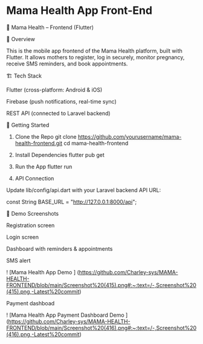 # Mama Health App Front-End

📘 Mama Health – Frontend (Flutter)

🌸 Overview

This is the mobile app frontend of the Mama Health platform, built with Flutter.
It allows mothers to register, log in securely, monitor pregnancy, receive SMS reminders, and book appointments.

🏗️ Tech Stack

Flutter (cross-platform: Android & iOS)

Firebase (push notifications, real-time sync)

REST API (connected to Laravel backend)

🚀 Getting Started
1. Clone the Repo
git clone https://github.com/yourusername/mama-health-frontend.git
cd mama-health-frontend

2. Install Dependencies
flutter pub get

3. Run the App
flutter run

4. API Connection

Update lib/config/api.dart with your Laravel backend API URL:

const String BASE_URL = "http://127.0.0.1:8000/api";

📸 Demo Screenshots

Registration screen

Login screen

Dashboard with reminders & appointments

SMS alert

 ! [Mama Health App Demo ] (https://github.com/Charley-sys/MAMA-HEALTH-FRONTEND/blob/main/Screenshot%20(415).png#:~:text=/-,Screenshot%20(415).png,-Latest%20commit)

Payment dashboad

 ! [Mama Health App Payment Dashboard Demo ] (https://github.com/Charley-sys/MAMA-HEALTH-FRONTEND/blob/main/Screenshot%20(416).png#:~:text=/-,Screenshot%20(416).png,-Latest%20commit)



